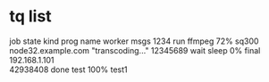 # tq list

job       state    kind    prog    name        worker                    msgs
1234      run      ffmpeg   72%    sq300       node32.example.com        "transcoding..."
12345689  wait     sleep     0%    final       192.168.1.101         
42938408  done     test    100%    test1



